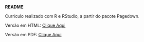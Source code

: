 **README**


Currículo realizado com R e RStudio, a partir do pacote Pagedown.


Versão em HTML: [Clique Aqui](https://wsoaresjr.github.io/curriculo/curriculo_wsoares.html)

Versão em PDF: [Clique Aqui](https://github.com/wsoaresjr/curriculo/blob/main/curriculo_wsoares.pdf)




